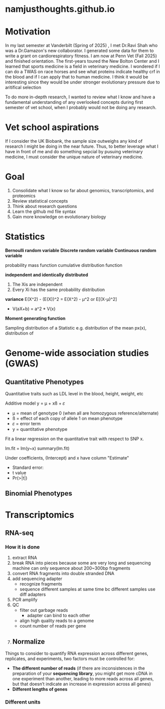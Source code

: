 # namjusthoughts.github.io

# Motivation

In my last semester at Vanderbilt (Spring of 2025) , I met Dr.Ravi Shah who was a Dr.Gamazon's new collaborator. I generated some data for them to write a grant on cardiorespiratory fitness. I am now at Penn Vet (Fall 2025) and finished orientation. The first-years toured the New Bolton Center and I learned that sports medicine is a field in veterinary medicine. I wondered if I can do a TWAS on race horses and see what proteins indicate healthy crf in the blood and if I can apply that to human medicine. I think it would be interesting since they would be under stronger evolutionary pressure due to aritifical selection 

To do more in-depth research, I wanted to review what I know and have a fundamental understanding of any overlooked concepts during first semester of vet school, when I probably would not be doing any research. 


# Vet school aspirations

If I consider the UK Biobank, the sample size outweighs any kind of research I might be doing in the near future. Thus, to better leverage what I have in front of me and do something sepcial by pusuing veterinary medicine, I must consider the unique nature of veterinary medicine. 

# Goal
1. Consolidate what I know so far about genomics, transcriptomics, and proteomics
2. Review statistical concepts
3. Think about research questions
4. Learn the github md file syntax
5. Gain more knowledge on evolutionary biology

# Statistics

**Bernoulli random variable**
**Discrete random variable**
**Continuous random variable** 

probability mass function
cumulative distribution function


**independent and identically distributed**
1. The Xis are independent
2. Every Xi has the same probability distribution

**variance**
E(X^2) - (E(X))^2 = E(X^2) - µ^2
or 
E[(X-µ)^2]
- V(aX+b) = a^2 * V(x)


**Moment generating function**



Sampling distribution of a Statistic
e.g. distribution of the mean px(x), distribution of 

# Genome-wide association studies (GWAS)

## Quantitative Phenotypes
Quantitative traits such as LDL level in the blood, height, weight, etc

Additive model
y = µ + xß + 𝜀 
- µ = mean of genotype 0 (when all are homozygous reference/alternate)
- ß = effect of each copy of allele 1 on mean phenotype
- 𝜀 = error term 
- y = quantitative phenotype

Fit a linear regression on the quantitative trait with respect to SNP x.

lm.fit = lm(y~x)
summary(lm.fit)

Under coefficients, (Intercept) and x have column "Estimate"
- Standard error: 
- t value
- Pr(>|t|)


## Binomial Phenotypes


# Transcriptomics

## RNA-seq

### How it is done
1. extract RNA
2. break RNA into pieces because some are very long and sequencing machine can only sequence about 200~300bp fragments
3. convert RNA fragments into double stranded DNA
4. add sequencing adapter
   - recognize fragments
   - sequence different samples at same time bc different samples use diff adapters 
5. PCR amplify
6. QC
   - filter out garbage reads
     - adapter can bind to each other 
   - align high quality reads to a genome
   - count number of reads per gene
7. Normalize
    - 
   
Things to consider to quantify RNA expression across different genes, replicates, and experiments, two factors must be controlled for:
-	**The different number of reads** (if there are inconsistences in the preparation of your **sequencing library**, you might get more cDNA in one experiment than another, leading to more reads across all genes, but that doesn’t indicate an increase in expression across all genes)
-	**Different lengths of genes**


### Different units


